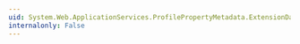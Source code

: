 ```yaml
---
uid: System.Web.ApplicationServices.ProfilePropertyMetadata.ExtensionData
internalonly: False
---
```

